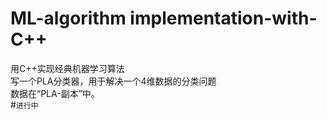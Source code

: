# ML-algorithm implementation-with-C++
用C++实现经典机器学习算法<br>
写一个PLA分类器，用于解决一个4维数据的分类问题<br>
数据在“PLA-副本”中。<br>
#`进行中`
